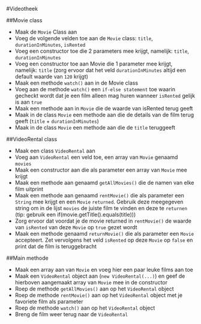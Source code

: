 #Videotheek

##Movie class
- Maak de `Movie` Class aan
- Voeg de volgende velden toe aan de `Movie` class: `title`, `durationInMinutes`, `isRented`
- Voeg een constructor toe die 2 parameters mee krijgt, namelijk: `title`, `durationInMinutes`
- Voeg een constructor toe aan Movie die 1 parameter mee krijgt, namelijk: `title` (zorg ervoor dat het veld `durationInMinutes` altijd een default waarde van `120` krijgt)
- Maak een methode `watch()` aan in de Movie class
- Voeg aan de methode `watch()` een `if-else statement` toe waarin gecheckt wordt dat je een film alleen mag huren wanneer `isRented` gelijk is aan `true`
- Maak een methode aan in `Movie` die de waarde van isRented terug geeft
- Maak in de class `Movie` een methode aan die de details van de film terug geeft (`title` + `durationInMinutes`)
- Maak in de class `Movie` een methode aan die de `title` teruggeeft 


##VideoRental class
- Maak een class `VideoRental` aan
- Voeg aan `VideoRental` een veld toe, een array van `Movie` genaamd `movies`
- Maak een constructor aan die als parameter een array van `Movie` mee krijgt
- Maak een methode aan genaamd `getAllMovies()` die de namen van elke film uitprint
- Maak een methode aan genaamd `rentMovie()` die als parameter een `String` mee krijgt en een `Movie` `returned`. Gebruik deze meegegeven string om in de lijst `movies` de juiste film te vinden en deze te `returnen` (tip: gebruik een if(movie.getTitle().equals(title)))
- Zorg ervoor dat voordat je de movie returned in `rentMovie()` de waarde van `isRented` van deze `Movie` op `true` gezet wordt
- Maak een methode genaamd `returnMovie()` die als parameter een `Movie` accepteert. Zet vervolgens het veld `isRented` op deze `Movie` op `false` en print dat de film is teruggebracht

##Main methode
- Maak een array aan van `Movie` en voeg hier een paar leuke films aan toe
- Maak een `VideoRental` object aan (`new VideoRental(...)`) en geef de hierboven aangemaakt array van `Movie` mee in de constructor
- Roep de methode `getAllMovies()` aan op het `VideoRental` object
- Roep de methode `rentMovie()` aan op het `VideoRental` object met je favoriete film als parameter
- Roep de methode `watch()` aan op het `VideoRental` object
- Breng de film weer terug naar de `VideoRental` 



